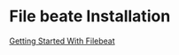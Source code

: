 # File beate Installation
[Getting Started With Filebeat](https://www.elastic.co/guide/en/beats/filebeat/current/filebeat-getting-started.html#filebeat-getting-started)
